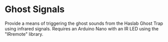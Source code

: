# Ghost Signals

Provide a means of triggering the ghost sounds from the Haslab Ghost Trap using infrared signals. Requires an Arduino Nano with an IR LED using the "IRremote" library.